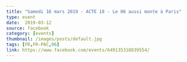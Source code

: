 ```yaml
---
title: "Samedi 16 mars 2019 - ACTE 18 - Le 06 aussi monte à Paris"
type: event
date:  2019-03-12
source: facebook
category: [events]
thumbnail: /images/posts/default.jpg
tags: [FR,FR-PAC,06]
link: https://www.facebook.com/events/649135318839554/
---
```

